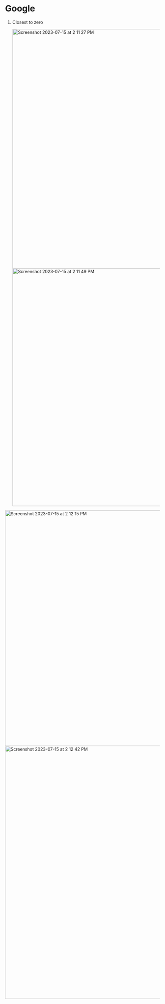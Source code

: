 # Google
1. Closest to zero

   <img width="779" alt="Screenshot 2023-07-15 at 2 11 27 PM" src="https://github.com/ShrutiSharma-27/Google/assets/53565103/eba14ea8-17dc-4456-9bce-3e9f7b15dcca">

   <img width="775" alt="Screenshot 2023-07-15 at 2 11 49 PM" src="https://github.com/ShrutiSharma-27/Google/assets/53565103/b8cbfcde-ad36-472f-abb0-4873401566fa">

<img width="767" alt="Screenshot 2023-07-15 at 2 12 15 PM" src="https://github.com/ShrutiSharma-27/Google/assets/53565103/9e06d631-d0a8-46d1-bdc1-8092527070e4">

<img width="824" alt="Screenshot 2023-07-15 at 2 12 42 PM" src="https://github.com/ShrutiSharma-27/Google/assets/53565103/b9c529d7-c18a-424d-998d-33d0814a3376">
